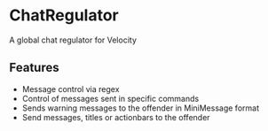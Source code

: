 # ChatRegulator

A global chat regulator for Velocity

## Features

- Message control via regex
- Control of messages sent in specific commands
- Sends warning messages to the offender in MiniMessage format
- Send messages, titles or actionbars to the offender
